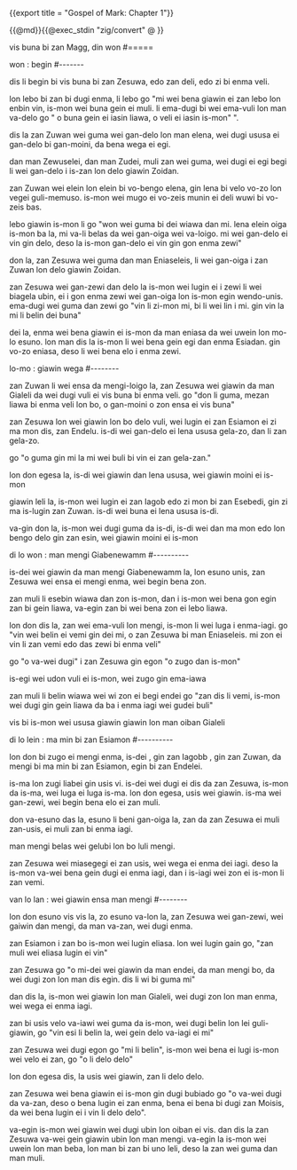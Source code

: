 {{export title = "Gospel of Mark:  Chapter 1"}}

{{@md}}{{@exec_stdin "zig/convert" @ }}

vis buna bi zan Magg, din won
#=====

won : begin
#-------

dis li begin bi vis buna bi zan Zesuwa, edo zan deli, edo zi bi enma veli. 

lon lebo bi zan bi dugi enma, li lebo go "mi wei bena giawin ei zan lebo lon enbin vin, is-mon wei buna gein ei muli. li ema-dugi bi wei ema-vuli lon man va-delo go " o buna gein ei iasin liawa, o veli ei iasin is-mon" ".

dis la zan Zuwan wei guma wei gan-delo lon man elena, wei dugi ususa ei gan-delo bi gan-moini, da bena wega ei egi.

dan man Zewuselei, dan man Zudei, muli zan wei guma, wei dugi ei egi begi li wei gan-delo i is-zan lon delo giawin Zoidan.

zan Zuwan wei elein lon elein bi vo-bengo elena, gin lena bi velo vo-zo lon vegei guli-memuso. is-mon wei mugo ei vo-zeis munin ei deli wuwi bi vo-zeis bas.

lebo giawin is-mon li go "won wei guma bi dei wiawa dan mi. lena elein oiga is-mon ba la, mi va-li belas da wei gan-oiga wei va-loigo.  mi wei gan-delo ei vin gin delo, deso la is-mon gan-delo ei vin gin gon enma zewi"

don la, zan Zesuwa wei guma dan man Eniaseleis, li wei gan-oiga i zan Zuwan lon delo giawin Zoidan.

zan Zesuwa wei gan-zewi dan delo la is-mon wei lugin ei i zewi li wei biagela ubin, ei i gon enma zewi wei gan-oiga lon is-mon egin wendo-unis. ema-dugi wei guma dan zewi go "vin li zi-mon mi, bi li wei lin i mi. gin vin la mi li belin dei buna"

dei la, enma wei bena giawin ei is-mon da man eniasa da wei uwein lon mo-lo esuno. lon man dis la is-mon li wei bena gein egi dan enma Esiadan. gin vo-zo eniasa, deso li wei bena elo i enma zewi. 

lo-mo : giawin wega
#--------

zan Zuwan li wei ensa da mengi-loigo la, zan Zesuwa wei giawin da man Gialeli da wei dugi vuli ei vis buna bi enma veli. go "don li guma, mezan liawa bi enma veli lon bo, o gan-moini o zon ensa ei vis buna"

zan Zesuwa lon wei giawin lon bo delo vuli, wei lugin ei zan Esiamon ei zi ma mon dis, zan Endelu. is-di wei gan-delo ei lena ususa gela-zo, dan li zan gela-zo.

go "o guma gin mi la mi wei buli bi vin ei zan gela-zan."

lon don egesa la, is-di wei giawin dan lena ususa, wei giawin moini ei is-mon

giawin leli la, is-mon wei lugin ei zan Iagob edo zi mon bi zan Esebedi, gin zi ma is-lugin zan Zuwan. is-di wei buna ei lena ususa is-di. 

va-gin don la, is-mon wei dugi guma da is-di, is-di wei dan ma mon edo lon bengo delo gin zan esin, wei giawin moini ei is-mon

di lo won : man mengi Giabenewamm
#----------

is-dei wei giawin da man mengi Giabenewamm la, lon esuno unis, zan Zesuwa wei ensa ei mengi enma, wei begin bena zon.

zan muli li esebin wiawa dan zon is-mon, dan i is-mon wei bena gon egin zan bi gein liawa, va-egin zan bi wei bena zon ei lebo liawa.

lon don dis la, zan wei ema-vuli lon mengi, is-mon li wei luga i enma-iagi. go "vin wei belin ei vemi gin dei mi, o zan Zesuwa bi man Eniaseleis. mi zon ei vin li zan vemi edo das zewi bi enma veli"

go "o va-wei dugi" i zan Zesuwa gin egon "o zugo dan is-mon"

is-egi wei udon vuli ei is-mon, wei zugo gin ema-iawa

zan muli li belin wiawa wei wi zon ei begi endei go "zan dis li vemi, is-mon wei dugi gin gein liawa da ba i enma iagi wei gudei buli"

vis bi is-mon wei ususa giawin giawin lon man oiban Gialeli 

di lo lein : ma min bi zan Esiamon
#----------

lon don bi zugo ei mengi enma, is-dei , gin zan Iagobb , gin zan Zuwan, da mengi bi ma min bi zan Esiamon, egin bi zan Endelei.

is-ma lon zugi liabei gin usis vi. is-dei wei dugi ei dis da zan Zesuwa, is-mon da is-ma, wei luga ei luga is-ma. lon don egesa, usis wei giawin. is-ma wei gan-zewi, wei begin bena elo ei zan muli.

don va-esuno das la, esuno li beni gan-oiga la, zan da zan Zesuwa ei muli zan-usis, ei muli zan bi enma iagi. 

man mengi belas wei gelubi lon bo luli mengi.

zan Zesuwa wei miasegegi ei zan usis, wei wega ei enma dei iagi. deso la is-mon va-wei bena gein dugi ei enma iagi, dan i is-iagi wei zon ei is-mon li zan vemi.

van lo lan : wei giawin ensa man mengi
#-------- 

lon don esuno vis vis la, zo esuno va-lon la, zan Zesuwa wei gan-zewi, wei gaiwin dan mengi, da man va-zan, wei dugi enma.

zan Esiamon i zan bo is-mon wei lugin eliasa. lon wei lugin gain go, "zan muli wei eliasa lugin ei vin"

zan Zesuwa go "o mi-dei wei giawin da man endei, da man mengi bo, da wei dugi zon lon man dis egin. dis li wi bi guma mi"

dan dis la, is-mon wei giawin lon man Gialeli, wei dugi zon lon man enma, wei wega ei enma iagi.

zan bi usis velo va-iawi wei guma da is-mon, wei dugi belin lon lei guli-giawin, go "vin esi li belin la, wei gein delo va-iagi ei mi"

zan Zesuwa wei dugi egon go "mi li belin", is-mon wei bena ei lugi is-mon wei velo ei zan, go "o li delo delo"

lon don egesa dis, la usis wei giawin, zan li delo delo.

zan Zesuwa wei bena giawin ei is-mon gin dugi bubiado go "o va-wei dugi da va-zan, deso o bena lugin ei zan enma, bena ei bena bi dugi zan Moisis, da wei bena lugin ei i vin li delo delo".

va-egin is-mon wei giawin wei dugi ubin lon oiban ei vis. dan dis la zan Zesuwa va-wei gein giawin ubin lon man mengi. va-egin la is-mon wei uwein lon man beba, lon man bi zan bi uno leli, deso la zan wei guma dan man muli.


